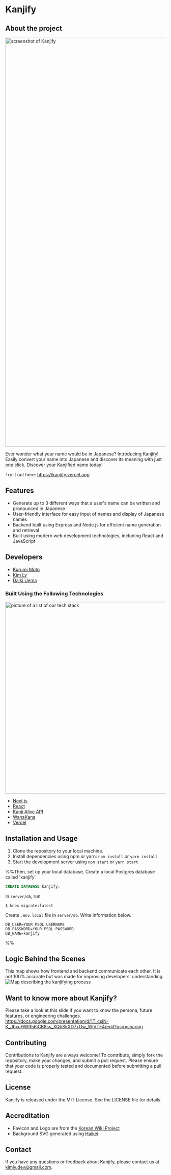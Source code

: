 # Kanjify

## About the project

<img width="1280" alt="screenshot of Kanjify" src="https://user-images.githubusercontent.com/62789620/216824470-15416a81-ba1a-49e8-950b-4fecdc3718ec.png">

Ever wonder what your name would be in Japanese?
Introducing Kanjify! Easily convert your name into Japanese and discover its meaning with just one click. Discover your Kanjified name today!

Try it out here: https://kanjify.vercel.app

## Features

-   Generate up to 3 different ways that a user's name can be written and pronounced in Japanese
-   User-friendly interface for easy input of names and display of Japanese names
-   Backend built using Express and Node.js for efficient name generation and retrieval
-   Built using modern web development technologies, including React and JavaScript

## Developers

- [Kurumi Muto](https://github.com/walnut07)
- [Kim Ly](https://github.com/kimly888)
- [Daiki Uema](https://github.com/cskejivic)

### Built Using the Following Technologies

<img width="600" alt="picture of a list of our tech stack" src="https://user-images.githubusercontent.com/90857923/183324714-d879dacd-4638-44aa-9868-316cdf52eea4.png">

- [Next.js](https://nextjs.org/)
- [React](https://reactjs.org/)
- [Kanji Alive API](https://app.kanjialive.com/api/docs)
- [WanaKana](https://github.com/WaniKani/WanaKana)
  <!-- - [Knex.js](http://knexjs.org/) -->
  <!-- - [PostgresSQL](https://www.postgresql.org/) -->
- [Vercel](https://www.vercel.com/)

## Installation and Usage

1.  Clone the repository to your local machine.
2.  Install dependencies using npm or yarn: `npm install` or `yarn install`
3.  Start the development server using `npm start` or `yarn start`

%%Then, set up your local database.
Create a local Postgres database called 'kanjify'.

```SQL
CREATE DATABASE kanjify;
```

In `server/db`, run

```shell
$ knex migrate:latest
```

Create `.env.local` file in `server/db`. Write information below.

```
DB_USER=YOUR PSQL USERNAME
DB_PASSWORD=YOUR PSQL PASSWORD
DB_NAME=kanjify
```
%%

## Logic Behind the Scenes

This map shows how frontend and backend communicate each other. It is not 100% accurate but was made for improving developers' understanding.
![Map describing the kanjifying process](https://user-images.githubusercontent.com/90857923/183230404-e9eddeee-a914-4942-aa78-20e942b9e792.png)

## Want to know more about Kanjify?

Please take a look at this slide if you want to know the persona, future features, or engineering challenges.
https://docs.google.com/presentation/d/1T_csjN-K_JbxuHWR56iCB8ss_XQbSkXD7xOw_WlVTF4/edit?usp=sharing

## Contributing

Contributions to Kanjify are always welcome! To contribute, simply fork the repository, make your changes, and submit a pull request. Please ensure that your code is properly tested and documented before submitting a pull request.

## License

Kanjify is released under the MIT License. See the LICENSE file for details.


## Accreditation

- Favicon and Logo are from the [Korean Wiki Project](https://www.koreanwikiproject.com/)
- Background SVG generated using [Haikei](https://haikei.app/)

## Contact

If you have any questions or feedback about Kanjify, please contact us at [kimly.dev@gmail.com](mailto:kimly.dev@gmail.com).
